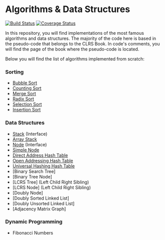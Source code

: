 # Algorithms & Data Structures #

[![Build Status](https://travis-ci.org/svillafe/algorithms-and-data-structures.svg?branch=master)](https://travis-ci.org/svillafe/algorithms-and-data-structures) [![Coverage Status](https://coveralls.io/repos/github/svillafe/algorithms-and-data-structures/badge.svg?branch=master)](https://coveralls.io/github/svillafe/algorithms-and-data-structures?branch=master)

In this repository, you will find implementations of the most famous algorithms and data structures.
The majority of the code here is based in the pseudo-code that belongs to the CLRS Book. In code's comments, you will find the page of the book where the pseudo-code is located.

Below you will find the list of algorithms implemented from scratch:

### Sorting ###

* [Bubble Sort](/src/main/java/sorting/BubbleSort.java)
* [Counting Sort](/src/main/java/sorting/CountingSort.java)
* [Merge Sort](/src/main/java/sorting/MergeSort.java)
* [Radix Sort](/src/main/java/sorting/RadixSort.java)
* [Selection Sort](/src/main/java/sorting/SelectionSort.java)
* [Insertion Sort](/src/main/java/sorting/InsertionSort.java)

### Data Structures ###

* [Stack](/src/main/java/dataStructures/stack/Stack.java) (Interface)
* [Array Stack](/src/main/java/dataStructures/stack/ArrayStack.java)
* [Node](/src/main/java/dataStructures/Node.java) (Interface)
* [Simple Node](/src/main/java/dataStructures/SimpleNode.java)
* [Direct Address Hash Table](/src/main/java/hashTable/DirectAddressingHashTable.java)
* [Open Addressing Hash Table](/src/main/java/hashTable/OpenAddressingHashTable.java)
* [Universal Hashing Hash Table](/src/main/java/hashTable/UniversalHashingHashTable.java)
* [Binary Search Tree]
* [Binary Tree Node]
* [LCRS Tree] (Left Child Right Sibling)
* [LCRS Node] (Left Child Right Sibling)
* [Doubly Node]
* [Doubly Sorted Linked List]
* [Doubly Unsorted Linked List]
* [Adjacency Matrix Graph]

### Dynamic Programming ###
* Fibonacci Numbers




